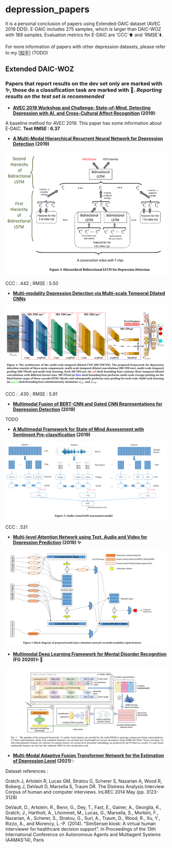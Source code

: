 # depression_papers
It is a personal conclusion of papers using Extended-DAIC dataset (AVEC 2019 DDS). E-DAIC includes 275 samples, which is larger than DAIC-WOZ with 189 samples. Evaluation metrics for E-DAIC are 'CCC':arrow_up: and 'RMSE':arrow_down:. 

For more information of papers with other depression datasets, please refer to my [[知乎]()] (TODO)

## Extended DAIC-WOZ


### Papers that report results on the dev set only are marked with :sparkles:, those do a classification task are marked with :rocket:. *Reporting results on the test set is recommended*

* **[AVEC 2019 Workshop and Challenge: State-of-Mind, Detecting Depression with AI, and Cross-Cultural Affect Recognition](https://dl.acm.org/doi/abs/10.1145/3347320.3357688) (2019)**: 

A baseline method for AVEC 2019. This paper has some information about E-DAIC. **Test RMSE : 6.37**

* **[A Multi-Modal Hierarchical Recurrent Neural Network for Depression Detection](https://dl.acm.org/doi/abs/10.1145/3347320.3357696) (2019)**

![image](pic/hrnn.png)

CCC : .442 ; RMSE : 5.50

* **[Multi-modality Depression Detection via Multi-scale Temporal Dilated CNNs](https://dl.acm.org/doi/abs/10.1145/3347320.3357695)**

![image](pic/tdcnn.png)

CCC : .430 ; RMSE : 5.91

* **[Multimodal Fusion of BERT-CNN and Gated CNN Representations for Depression Detection](https://dl.acm.org/doi/abs/10.1145/3347320.3357694) (2019)**

TODO


* **[A Multimodal Framework for State of Mind Assessment with Sentiment Pre-classification](https://dl.acm.org/doi/abs/10.1145/3347320.3357689) (2019)**

![image](pic/som.png)

CCC : .531

* **[Multi-level Attention Network using Text, Audio and Video for Depression Prediction](https://dl.acm.org/doi/abs/10.1145/3347320.3357697) (2019) :sparkles:**

![image](pic/multi_level.png)


* **[Multimodal Deep Learning Framework for Mental Disorder Recognition](https://ieeexplore.ieee.org/abstract/document/9320154) (FG 2020):sparkles: :rocket:**

![image](pic/mdlf.png)


* **[Multi-Modal Adaptive Fusion Transformer Network for the Estimation of Depression Level](https://www.mdpi.com/1424-8220/21/14/4764/htm#) (2021)**:sparkles:

Dataset references : 

Gratch J, Artstein R, Lucas GM, Stratou G, Scherer S, Nazarian A, Wood R, Boberg J, DeVault D, Marsella S, Traum DR. The Distress Analysis Interview Corpus of human and computer interviews. InLREC 2014 May (pp. ‪3123-3128‬)

DeVault, D., Artstein, R., Benn, G., Dey, T., Fast, E., Gainer, A., Georgila, K., Gratch, J., Hartholt, A., Lhommet, M., Lucas, G., Marsella, S., Morbini, F., Nazarian, A., Scherer, S., Stratou, G., Suri, A., Traum, D., Wood, R., Xu, Y., Rizzo, A., and Morency, L.-P. (2014). “SimSensei kiosk: A virtual human interviewer for healthcare decision support”. In Proceedings of the 13th International Conference on Autonomous Agents and Multiagent Systems (AAMAS’14), Paris

